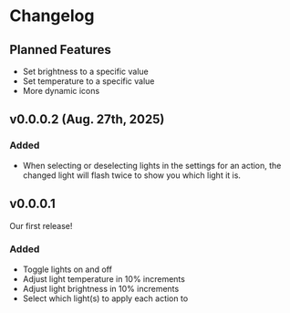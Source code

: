 # Changelog

## Planned Features
- Set brightness to a specific value
- Set temperature to a specific value
- More dynamic icons

## v0.0.0.2 (Aug. 27th, 2025)
### Added
- When selecting or deselecting lights in the settings for an action, the changed light will flash twice to show you which light it is.

## v0.0.0.1
Our first release!
### Added
- Toggle lights on and off
- Adjust light temperature in 10% increments
- Adjust light brightness in 10% increments
- Select which light(s) to apply each action to